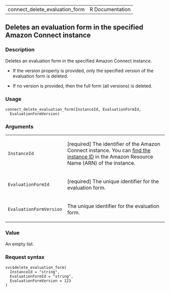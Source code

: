 <table style="width: 100%;">
<tbody>
<tr class="odd">
<td>connect_delete_evaluation_form</td>
<td style="text-align: right;">R Documentation</td>
</tr>
</tbody>
</table>

## Deletes an evaluation form in the specified Amazon Connect instance

### Description

Deletes an evaluation form in the specified Amazon Connect instance.

-   If the version property is provided, only the specified version of
    the evaluation form is deleted.

-   If no version is provided, then the full form (all versions) is
    deleted.

### Usage

    connect_delete_evaluation_form(InstanceId, EvaluationFormId,
      EvaluationFormVersion)

### Arguments

<table>
<colgroup>
<col style="width: 35%" />
<col style="width: 65%" />
</colgroup>
<tbody>
<tr class="odd">
<td><code
id="connect_delete_evaluation_form_:_InstanceId">InstanceId</code></td>
<td><p>[required] The identifier of the Amazon Connect instance. You can
<a
href="https://docs.aws.amazon.com/connect/latest/adminguide/find-instance-arn.html">find
the instance ID</a> in the Amazon Resource Name (ARN) of the
instance.</p></td>
</tr>
<tr class="even">
<td><code
id="connect_delete_evaluation_form_:_EvaluationFormId">EvaluationFormId</code></td>
<td><p>[required] The unique identifier for the evaluation
form.</p></td>
</tr>
<tr class="odd">
<td><code
id="connect_delete_evaluation_form_:_EvaluationFormVersion">EvaluationFormVersion</code></td>
<td><p>The unique identifier for the evaluation form.</p></td>
</tr>
</tbody>
</table>

### Value

An empty list.

### Request syntax

    svc$delete_evaluation_form(
      InstanceId = "string",
      EvaluationFormId = "string",
      EvaluationFormVersion = 123
    )
